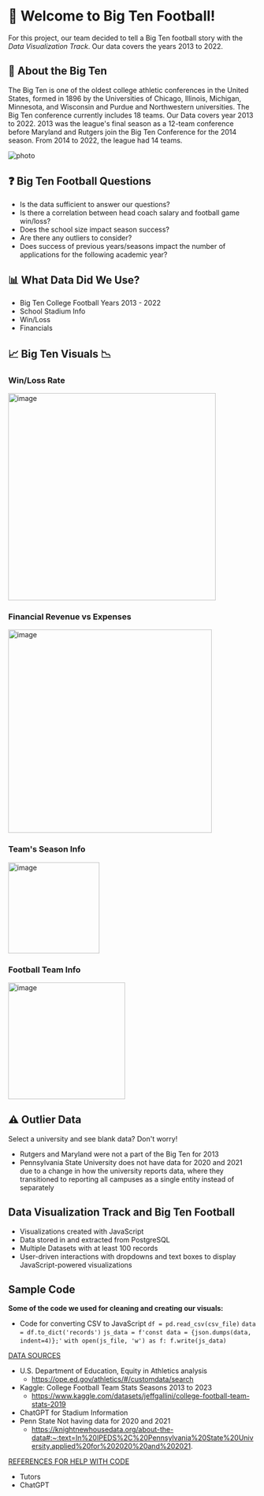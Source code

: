 # :football: Welcome to Big Ten Football!
For this project, our team decided to tell a Big Ten football story with the *Data Visualization Track*. Our data covers the years 2013 to 2022. 

## :school: About the Big Ten
The Big Ten is one of the oldest college athletic conferences in the United States, formed in 1896 by the Universities of Chicago, Illinois, Michigan, Minnesota, and Wisconsin and Purdue and Northwestern universities. The Big Ten conference currently includes 18 teams.
Our Data covers year 2013 to 2022. 2013 was the league's final season as a 12-team conference before Maryland and Rutgers join the Big Ten Conference for the 2014 season. From 2014 to 2022, the league had 14 teams. 

![photo](https://github.com/user-attachments/assets/f9586e6d-4cdc-4bee-af9d-5405ba8c1c7d)

## :question: Big Ten Football Questions
- Is the data sufficient to answer our questions?
- Is there a correlation between head coach salary and football game win/loss?
- Does the school size impact season success?
- Are there any outliers to consider?
- Does success of previous years/seasons impact the number of applications for the following academic year?

## :bar_chart: What Data Did We Use?
- Big Ten College Football Years 2013 - 2022
- School Stadium Info
- Win/Loss 
- Financials

## :chart_with_upwards_trend: Big Ten Visuals :chart_with_downwards_trend:

### Win/Loss Rate

<img width="421" alt="image" src="https://github.com/user-attachments/assets/6b249159-1367-4111-8e02-8d92d6b3a991">

### Financial Revenue vs Expenses

<img width="413" alt="image" src="https://github.com/user-attachments/assets/84ee735e-cda2-49d0-865e-7ed481eb5ba1">

### Team's Season Info

<img width="185" alt="image" src="https://github.com/user-attachments/assets/8c21b326-607b-43a7-94f6-bf30ed2e6770">

### Football Team Info

<img width="237" alt="image" src="https://github.com/user-attachments/assets/0dd2d59f-31b4-4bce-b19f-ac37d48c1331">

## :warning: Outlier Data
Select a university and see blank data? Don't worry! 
- Rutgers and Maryland were not a part of the Big Ten for 2013
- Pennsylvania State University does not have data for 2020 and 2021 due to a change in how the university reports data, where they transitioned to reporting all campuses as a single entity instead of separately

## Data Visualization Track and Big Ten Football

* Visualizations created with JavaScript
* Data stored in and extracted from PostgreSQL
* Multiple Datasets with at least 100 records
* User-driven interactions with dropdowns and text boxes to display JavaScript-powered visualizations


## Sample Code

**Some of the code we used for cleaning and creating our visuals:**

- Code for converting CSV to JavaScript
`df = pd.read_csv(csv_file)`
`data = df.to_dict('records')`
`js_data = f'const data = {json.dumps(data, indent=4)};'`
`with open(js_file, 'w') as f:
        f.write(js_data)
`


<ins>DATA SOURCES</ins> 
- U.S. Department of Education, Equity in Athletics analysis
  - https://ope.ed.gov/athletics/#/customdata/search
- Kaggle: College Football Team Stats Seasons 2013 to 2023
  - https://www.kaggle.com/datasets/jeffgallini/college-football-team-stats-2019
- ChatGPT for Stadium Information
- Penn State Not having data for 2020 and 2021
  - https://knightnewhousedata.org/about-the-data#:~:text=In%20IPEDS%2C%20Pennsylvania%20State%20University,applied%20for%202020%20and%202021.


<ins>REFERENCES FOR HELP WITH CODE</ins>
- Tutors
- ChatGPT

